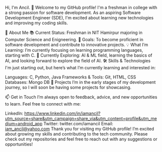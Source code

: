 Hi, I'm Ancil. 👋
Welcome to my GitHub profile! I'm a freshman in college with a strong passion for software development. As an aspiring Software Development Engineer (SDE), I'm excited about learning new technologies and improving my coding skills.

🌟 About Me
📚 Current Status: Freshman in NIT Hamirpur majoring in Computer Science and Enigneering.
🚀 Goals: To become proficient in software development and contribute to innovative projects.
💡 What I’m Learning: I’m currently focusing on learning programming languages, starting with C.
🔭 Currently Exploring: AI & ML field, learning the basics of AI, and looking forward to explore the field of AI.
🛠️ Skills & Technologies
I'm just starting out, but here’s what I’m currently learning and interested in:

Languages: C, Python, Java
Frameworks & Tools: Git, HTML, CSS
Databases: Mongo DB
🌱 Projects
I’m in the early stages of my development journey, so I will soon be having some projects for showcasing.

📫 Get in Touch
I’m always open to feedback, advice, and new opportunities to learn. Feel free to connect with me:

LinkedIn: https://www.linkedin.com/in/iamancil?utm_source=share&utm_campaign=share_via&utm_content=profile&utm_medium=android_app
Twitter: twitter.com/iamancil
Email: iam_ancil@yahoo.com
Thank you for visiting my GitHub profile! I’m excited about growing my skills and contributing to the tech community. Please check out my repositories and feel free to reach out with any suggestions or opportunities!

